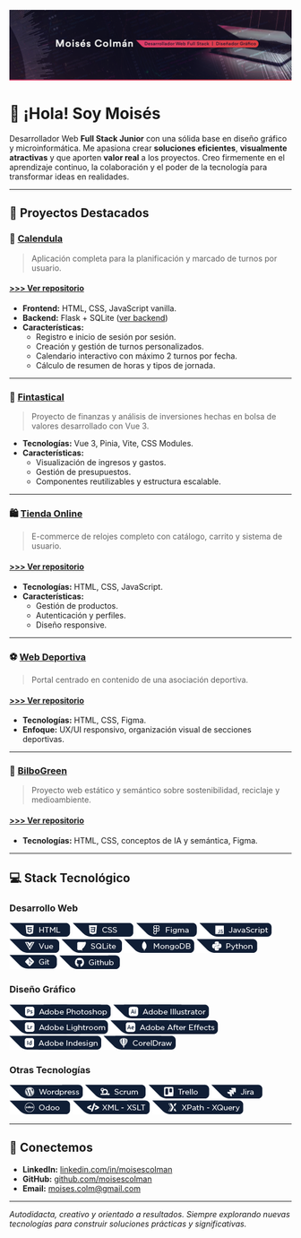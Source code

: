 <p align="center">
  <img src="https://raw.githubusercontent.com/moisescolman/moisescolman/b2f2d04c035111bd69fe460f804ac56a15effea9/assets/github_header.png" alt="Encabezado" width="1000">
</p>

# 👋 ¡Hola! Soy Moisés

Desarrollador Web **Full Stack Junior** con una sólida base en diseño gráfico y microinformática. Me apasiona crear **soluciones eficientes**, **visualmente atractivas** y que aporten **valor real** a los proyectos. Creo firmemente en el aprendizaje continuo, la colaboración y el poder de la tecnología para transformar ideas en realidades.

---

## 🌟 Proyectos Destacados

### 🎯 [Calendula](https://moisescolman.github.io/Calendula_frontend/)
> Aplicación completa para la planificación y marcado de turnos por usuario.
#### [>>> Ver repositorio](https://github.com/moisescolman/Calendula_frontend) 

- **Frontend:** HTML, CSS, JavaScript vanilla.
- **Backend:** Flask + SQLite ([ver backend](https://github.com/moisescolman/Calendula_backend))
- **Características:**
  - Registro e inicio de sesión por sesión.
  - Creación y gestión de turnos personalizados.
  - Calendario interactivo con máximo 2 turnos por fecha.
  - Cálculo de resumen de horas y tipos de jornada.

---

### 💸 [Fintastical](https://github.com/moisescolman/Fintastical_proyecto_vue3)
> Proyecto de finanzas y análisis de inversiones hechas en bolsa de valores desarrollado con Vue 3.

- **Tecnologías:** Vue 3, Pinia, Vite, CSS Modules.
- **Características:**
  - Visualización de ingresos y gastos.
  - Gestión de presupuestos.
  - Componentes reutilizables y estructura escalable.

---

### 🛍️ [Tienda Online](https://heartfelt-cat-19391e.netlify.app/)
> E-commerce de relojes completo con catálogo, carrito y sistema de usuario.
#### [>>> Ver repositorio](https://github.com/moisescolman/GHARI_proyecto_tienda_online)

- **Tecnologías:** HTML, CSS, JavaScript.
- **Características:**
  - Gestión de productos.
  - Autenticación y perfiles.
  - Diseño responsive.

---

### ⚽ [Web Deportiva](https://moisescolman.github.io/proyecto_web_deportiva/)
> Portal centrado en contenido de una asociación deportiva.
#### [>>> Ver repositorio](https://github.com/moisescolman/proyecto_web_deportiva)

- **Tecnologías:** HTML, CSS, Figma.
- **Enfoque:** UX/UI responsivo, organización visual de secciones deportivas.

---

### 🌱 [BilboGreen](https://moisescolman.github.io/BilboGreen_web_semantica/)
> Proyecto web estático y semántico sobre sostenibilidad, reciclaje y medioambiente.
#### [>>> Ver repositorio](https://github.com/moisescolman/BilboGreen_web_semantica)

- **Tecnologías:** HTML, CSS, conceptos de IA y semántica, Figma.

---

## 💻 Stack Tecnológico

### **Desarrollo Web**
![HTML](https://github.com/moisescolman/moisescolman/blob/main/assets/badges/html.png)
![CSS](https://github.com/moisescolman/moisescolman/blob/main/assets/badges/css.png)
![Figma](https://github.com/moisescolman/moisescolman/blob/main/assets/badges/figma.png)
![JavaScript](https://github.com/moisescolman/moisescolman/blob/main/assets/badges/javascript.png)
![Vue.js](https://github.com/moisescolman/moisescolman/blob/main/assets/badges/vue.png)
![SQLite](https://github.com/moisescolman/moisescolman/blob/main/assets/badges/sqlite.png)
![MongoDB](https://github.com/moisescolman/moisescolman/blob/main/assets/badges/mongodb.png)
![Python](https://github.com/moisescolman/moisescolman/blob/main/assets/badges/python.png)
![Git](https://github.com/moisescolman/moisescolman/blob/main/assets/badges/git.png)
![GitHub](https://github.com/moisescolman/moisescolman/blob/main/assets/badges/github.png)

### **Diseño Gráfico**
![Photoshop](https://github.com/moisescolman/moisescolman/blob/main/assets/badges/photoshop.png)
![Illustrator](https://github.com/moisescolman/moisescolman/blob/main/assets/badges/illustrtor.png)
![Lightroom](https://github.com/moisescolman/moisescolman/blob/main/assets/badges/lightroom.png)
![After Effects](https://github.com/moisescolman/moisescolman/blob/main/assets/badges/after.png)
![Indesign](https://github.com/moisescolman/moisescolman/blob/main/assets/badges/indesign.png)
![CorelDraw](https://github.com/moisescolman/moisescolman/blob/main/assets/badges/corel.png)

### **Otras Tecnologías**
![WordPress](https://github.com/moisescolman/moisescolman/blob/main/assets/badges/wordpress.png)
![Scrum](https://github.com/moisescolman/moisescolman/blob/main/assets/badges/scruum.png)
![Trello](https://github.com/moisescolman/moisescolman/blob/main/assets/badges/trello.png)
![Jira](https://github.com/moisescolman/moisescolman/blob/main/assets/badges/jira.png)
![Odoo](https://github.com/moisescolman/moisescolman/blob/main/assets/badges/odoo.png)
![XML](https://github.com/moisescolman/moisescolman/blob/main/assets/badges/xml.png)
![XPath](https://github.com/moisescolman/moisescolman/blob/main/assets/badges/xpath.png)

---

## 🤝 Conectemos

- **LinkedIn:** [linkedin.com/in/moisescolman](https://www.linkedin.com/in/moisescolman)
- **GitHub:** [github.com/moisescolman](https://github.com/moisescolman)
- **Email:** [moises.colm@gmail.com](mailto:moises.colm@gmail.com)

---

_Autodidacta, creativo y orientado a resultados. Siempre explorando nuevas tecnologías para construir soluciones prácticas y significativas._

